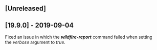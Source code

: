 ## [Unreleased]


## [19.9.0] - 2019-09-04
Fixed an issue in which the ***wildfire-report*** command failed when setting the *verbose* argument to *true*.
